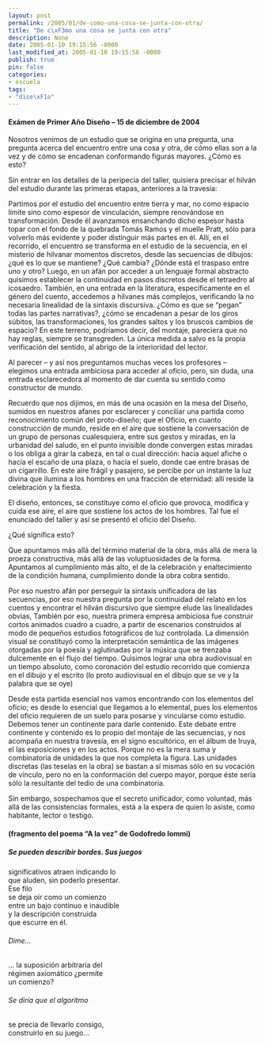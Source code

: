 ```yaml
---
layout: post
permalink: /2005/01/de-como-una-cosa-se-junta-con-otra/
title: "De c\xF3mo una cosa se junta con otra"
description: None
date: 2005-01-10 19:15:56 -0000
last_modified_at: 2005-01-10 19:15:56 -0000
publish: true
pin: false
categories:
- escuela
tags:
- "dise\xF1o"
---
```

#### Exámen de Primer Año Diseño – 15 de diciembre de 2004

Nosotros venimos de un estudio que se origina en una pregunta, una pregunta acerca del encuentro entre una cosa y otra, de cómo ellas son a la vez y de cómo se encadenan conformando figuras mayores. ¿Cómo es esto?

Sin entrar en los detalles de la peripecia del taller, quisiera precisar el hilván del estudio durante las primeras etapas, anteriores a la travesía:

Partimos por el estudio del encuentro entre tierra y mar, no como espacio límite sino como espesor de vinculación, siempre renovándose en transformación. Desde él avanzamos ensanchando dicho espesor hasta topar con el fondo de la quebrada Tomás Ramos y el muelle Pratt, sólo para volverlo más evidente y poder distinguir más partes en él. Allí, en el recorrido, el encuentro se transforma en el estudio de la secuencia, en el misterio de hilvanar momentos discretos, desde las secuencias de dibujos: ¿qué es lo que se mantiene? ¿Qué cambia? ¿Dónde está el traspaso entre uno y otro? Luego, en un afán por acceder a un lenguaje formal abstracto quisimos establecer la continuidad en pasos discretos desde el tetraedro al icosaedro. También, en una entrada en la literatura, específicamente en el género del cuento, accedemos a hilvanes más complejos, verificando la no necesaria linealidad de la sintaxis discursiva. ¿Cómo es que se “pegan” todas las partes narrativas?, ¿cómo se encadenan a pesar de los giros súbitos, las transformaciones, los grandes saltos y los bruscos cambios de espacio? En este terreno, podríamos decir, del montaje, pareciera que no hay reglas, siempre se transgreden. La única medida a salvo es la propia verificación del sentido, al abrigo de la interioridad del lector.

Al parecer – y así nos preguntamos muchas veces los profesores – elegimos una entrada ambiciosa para acceder al oficio, pero, sin duda, una entrada esclarecedora al momento de dar cuenta su sentido como constructor de mundo.

Recuerdo que nos dijimos, en más de una ocasión en la mesa del Diseño, sumidos en nuestros afanes por esclarecer y conciliar una partida como reconocimiento común del proto-diseño; que el Oficio, en cuanto construcción de mundo, reside en el aire que sostiene la conversación de un grupo de personas cualesquiera, entre sus gestos y miradas, en la urbanidad del saludo, en el punto invisible donde convergen estas miradas o los obliga a girar la cabeza, en tal o cual dirección: hacia aquel afiche o hacia el escaño de una plaza, o hacia el suelo, donde cae entre brasas de un cigarrillo. En este aire frágil y pasajero, se percibe por un instante la luz divina que ilumina a los hombres en una fracción de eternidad: allí reside la celebración y la fiesta.

El diseño, entonces, se constituye como el oficio que provoca, modifica y cuida ese aire, el aire que sostiene los actos de los hombres. Tal fue el enunciado del taller y así se presentó el oficio del Diseño.

¿Qué significa esto?

Que apuntamos más allá del término material de la obra, más allá de mera la proeza constructiva, más allá de las voluptuosidades de la forma. Apuntamos al cumplimiento más alto, el de la celebración y enaltecimiento de la condición humana, cumplimiento donde la obra cobra sentido.

Por eso nuestro afán por perseguir la sintaxis unificadora de las secuencias, por eso nuestra pregunta por la continuidad del relato en los cuentos y encontrar el hilván discursivo que siempre elude las linealidades obvias, También por eso, nuestra primera empresa ambiciosa fue construir cortos animados cuadro a cuadro, a partir de escenarios construidos al modo de pequeños estudios fotográficos de luz controlada. La dimensión visual se constituyó como la interpretación semántica de las imágenes otorgadas por la poesía y aglutinadas por la música que se trenzaba dulcemente en el flujo del tiempo. Quisimos lograr una obra audiovisual en un tiempo absoluto, como coronación del estudio recorrido que comienza en el dibujo y el escrito (lo proto audiovisual en el dibujo que se ve y la palabra que se oye)

Desde esta partida esencial nos vamos encontrando con los elementos del oficio; es desde lo esencial que llegamos a lo elemental, pues los elementos del oficio requieren de un suelo para posarse y vincularse como estudio. Debemos tener un continente para darle contenido. Este debate entre continente y contenido es lo propio del montaje de las secuencias, y nos acompaña en nuestra travesía, en el signo escultórico, en el álbum de Iruya, el las exposiciones y en los actos. Porque no es la mera suma y combinatoria de unidades la que nos completa la figura. Las unidades discretas (las teselas en la obra) se bastan a sí mismas sólo en su vocación de vínculo, pero no en la conformación del cuerpo mayor, porque éste sería sólo la resultante del tedio de una combinatoria.

Sin embargo, sospechamos que el secreto unificador, como voluntad, más allá de las consistencias formales, está a la espera de quien lo asiste, como habitante, lector o testigo.

#### (fragmento del poema “A la vez” de Godofredo Iommi)

##### Se pueden describir bordes. Sus juegos  
significativos atraen indicando lo  
que aluden, sin poderlo presentar.  
Ese filo  
se deja oír como un comienzo  
entre un bajo continuo e inaudible  
y la descripción construida  
que escurre en él.

###### Dime…  
… la suposición arbitraria del  
régimen axiomático ¿permite  
un comienzo?

###### Se diría que el algoritmo  
se precia de llevarlo consigo,  
construirlo en su juego…
